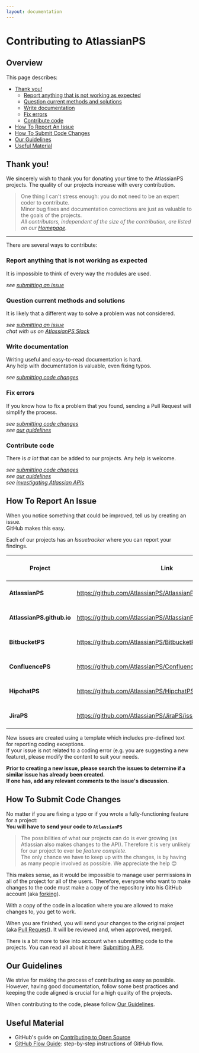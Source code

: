 ```yaml
---
layout: documentation
---
```

# Contributing to AtlassianPS

## Overview

This page describes:

* [Thank you!](#thank-you)
  * [Report anything that is not working as expected](#report-anything-that-is-not-working-as-expected)
  * [Question current methods and solutions](#question-current-methods-and-solutions)
  * [Write documentation](#write-documentation)
  * [Fix errors](#fix-errors)
  * [Contribute code](#contribute-code)
* [How To Report An Issue](#how-to-report-an-issue)
* [How To Submit Code Changes](#how-to-submit-code-changes)
* [Our Guidelines](#our-guidelines)
* [Useful Material](#useful-material)

## Thank you!

We sincerely wish to thank you for donating your time to the AtlassianPS projects.
The quality of our projects increase with every contribution.

> One thing I can't stress enough:
> you do **not** need to be an expert coder to contribute.  
> Minor bug fixes and documentation corrections are just as valuable to the goals of the projects.  
> _All contributors, independent of the size of the contribution, are listed on our [Homepage](https://atlassianps.org/#people)._

---

There are several ways to contribute:

### Report anything that is not working as expected

It is impossible to think of every way the modules are used.

_see [submitting an issue]_

### Question current methods and solutions

It is likely that a different way to solve a problem was not considered.

_see [submitting an issue]_  
_chat with us on [AtlassianPS.Slack]_

### Write documentation

Writing useful and easy-to-read documentation is hard.  
Any help with documentation is valuable, even fixing typos.

_see [submitting code changes]_

### Fix errors

If you know how to fix a problem that you found, sending a Pull Request will simplify the process.

_see [submitting code changes]_  
_see [our guidelines]_

### Contribute code

There is _a lot_ that can be added to our projects. Any help is welcome.

_see [submitting code changes]_  
_see [our guidelines]_  
_see [investigating Atlassian APIs]_

## How To Report An Issue

When you notice something that could be improved,
tell us by creating an issue.  
GitHub makes this easy.

Each of our projects has an _Issuetracker_ where you can report your findings.

|Project|Link|# of open issues|
|-------|----|----------------|
|**AtlassianPS**|<https://github.com/AtlassianPS/AtlassianPS/issues/new>|[![Open Issues](https://img.shields.io/github/issues-raw/AtlassianPS/AtlassianPS.svg?maxAge=2592000)](https://github.com/AtlassianPS/AtlassianPS/issues)|
|**AtlassianPS.github.io**|<https://github.com/AtlassianPS/AtlassianPS.github.io/issues/new>|[![Open Issues](https://img.shields.io/github/issues-raw/AtlassianPS/AtlassianPS.github.io.svg?maxAge=2592000)](https://github.com/AtlassianPS/AtlassianPS.github.io/issues)|
|**BitbucketPS**|<https://github.com/AtlassianPS/BitbucketPS/issues/new>|[![Open Issues](https://img.shields.io/github/issues-raw/AtlassianPS/BitbucketPS.svg?maxAge=2592000)](https://github.com/AtlassianPS/BitbucketPS/issues)|
|**ConfluencePS**|<https://github.com/AtlassianPS/ConfluencePS/issues/new>|[![Open Issues](https://img.shields.io/github/issues-raw/AtlassianPS/ConfluencePS.svg?maxAge=2592000)](https://github.com/AtlassianPS/ConfluencePS/issues)|
|**HipchatPS**|<https://github.com/AtlassianPS/HipchatPS/issues/new>|[![Open Issues](https://img.shields.io/github/issues-raw/AtlassianPS/HipchatPSPS.svg?maxAge=2592000)](https://github.com/AtlassianPS/HipchatPS/issues)|
|**JiraPS**|<https://github.com/AtlassianPS/JiraPS/issues/new>|[![Open Issues](https://img.shields.io/github/issues-raw/AtlassianPS/JiraPS.svg?maxAge=2592000)](https://github.com/AtlassianPS/JiraPS/issues)|

New issues are created using a template which includes pre-defined text for reporting coding exceptions.  
If your issue is not related to a coding error (e.g. you are suggesting a new feature), please modify the content to suit your needs.

**Prior to creating a new issue, please search the issues to determine if a similar issue has already been created.**  
**If one has, add any relevant comments to the issue's discussion.**

## How To Submit Code Changes

No matter if you are fixing a typo or if you wrote a fully-functioning feature for a project:  
**You will have to send your code to `AtlassianPS`**

> The possibilities of what our projects can do is ever growing (as Atlassian also makes changes to the API).
> Therefore it is very unlikely for our project to ever be _feature complete_.  
> The only chance we have to keep up with the changes, is by having as many people involved as possible.
> We appreciate the help 😊

This makes sense, as it would be impossible to manage user permissions in all of the project for all of the users.
Therefore, everyone who want to make changes to the code must make a copy of the repository into his GitHub account (aka [forking](https://help.github.com/articles/fork-a-repo/)).

With a copy of the code in a location where you are allowed to make changes to, you get to work.

When you are finished, you will send your changes to the original project (aka [Pull Request](https://help.github.com/articles/about-pull-requests/)).
It will be reviewed and, when approved, merged.

There is a bit more to take into account when submitting code to the projects.
You can read all about it here: [Submitting A PR].

## Our Guidelines

We strive for making the process of contributing as easy as possible.
However, having good documentation, follow some best practices and keeping the code aligned is crucial for a high quality of the projects.

When contributing to the code, please follow [Our Guidelines](our-guidelines.html).

## Useful Material

* GitHub's guide on [Contributing to Open Source](https://guides.github.com/activities/contributing-to-open-source/#pull-request)
* [GitHub Flow Guide](https://guides.github.com/introduction/flow/): step-by-step instructions of GitHub flow.

<!-- reference-style links -->
  [AtlassianPS.Slack]: https://atlassianps.org/slack/
  [submitting an issue]: #how-to-report-an-issue
  [submitting code changes]: #how-to-submit-code-changes
  [our guidelines]: #our-guidelines
  [investigating Atlassian APIs]: #todo
  [Submitting A PR]: submitting-a-pr.html
